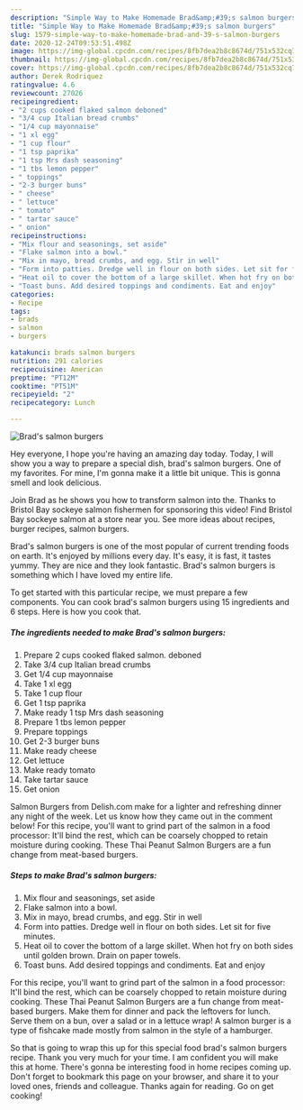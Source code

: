 ```yaml
---
description: "Simple Way to Make Homemade Brad&amp;#39;s salmon burgers"
title: "Simple Way to Make Homemade Brad&amp;#39;s salmon burgers"
slug: 1579-simple-way-to-make-homemade-brad-and-39-s-salmon-burgers
date: 2020-12-24T09:53:51.498Z
image: https://img-global.cpcdn.com/recipes/8fb7dea2b8c8674d/751x532cq70/brads-salmon-burgers-recipe-main-photo.jpg
thumbnail: https://img-global.cpcdn.com/recipes/8fb7dea2b8c8674d/751x532cq70/brads-salmon-burgers-recipe-main-photo.jpg
cover: https://img-global.cpcdn.com/recipes/8fb7dea2b8c8674d/751x532cq70/brads-salmon-burgers-recipe-main-photo.jpg
author: Derek Rodriquez
ratingvalue: 4.6
reviewcount: 27026
recipeingredient:
- "2 cups cooked flaked salmon deboned"
- "3/4 cup Italian bread crumbs"
- "1/4 cup mayonnaise"
- "1 xl egg"
- "1 cup flour"
- "1 tsp paprika"
- "1 tsp Mrs dash seasoning"
- "1 tbs lemon pepper"
- " toppings"
- "2-3 burger buns"
- " cheese"
- " lettuce"
- " tomato"
- " tartar sauce"
- " onion"
recipeinstructions:
- "Mix flour and seasonings, set aside"
- "Flake salmon into a bowl."
- "Mix in mayo, bread crumbs, and egg. Stir in well"
- "Form into patties. Dredge well in flour on both sides. Let sit for five minutes."
- "Heat oil to cover the bottom of a large skillet. When hot fry on both sides until golden brown. Drain on paper towels."
- "Toast buns. Add desired toppings and condiments. Eat and enjoy"
categories:
- Recipe
tags:
- brads
- salmon
- burgers

katakunci: brads salmon burgers 
nutrition: 291 calories
recipecuisine: American
preptime: "PT12M"
cooktime: "PT51M"
recipeyield: "2"
recipecategory: Lunch

---
```



![Brad&#39;s salmon burgers](https://img-global.cpcdn.com/recipes/8fb7dea2b8c8674d/751x532cq70/brads-salmon-burgers-recipe-main-photo.jpg)

Hey everyone, I hope you're having an amazing day today. Today, I will show you a way to prepare a special dish, brad&#39;s salmon burgers. One of my favorites. For mine, I'm gonna make it a little bit unique. This is gonna smell and look delicious.

Join Brad as he shows you how to transform salmon into the. Thanks to Bristol Bay sockeye salmon fishermen for sponsoring this video! Find Bristol Bay sockeye salmon at a store near you. See more ideas about recipes, burger recipes, salmon burgers.

Brad&#39;s salmon burgers is one of the most popular of current trending foods on earth. It's enjoyed by millions every day. It's easy, it is fast, it tastes yummy. They are nice and they look fantastic. Brad&#39;s salmon burgers is something which I have loved my entire life.


To get started with this particular recipe, we must prepare a few components. You can cook brad&#39;s salmon burgers using 15 ingredients and 6 steps. Here is how you cook that.

<!--inarticleads1-->

##### The ingredients needed to make Brad&#39;s salmon burgers:

1. Prepare 2 cups cooked flaked salmon. deboned
1. Take 3/4 cup Italian bread crumbs
1. Get 1/4 cup mayonnaise
1. Take 1 xl egg
1. Take 1 cup flour
1. Get 1 tsp paprika
1. Make ready 1 tsp Mrs dash seasoning
1. Prepare 1 tbs lemon pepper
1. Prepare  toppings
1. Get 2-3 burger buns
1. Make ready  cheese
1. Get  lettuce
1. Make ready  tomato
1. Take  tartar sauce
1. Get  onion


Salmon Burgers from Delish.com make for a lighter and refreshing dinner any night of the week. Let us know how they came out in the comment below! For this recipe, you&#39;ll want to grind part of the salmon in a food processor: It&#39;ll bind the rest, which can be coarsely chopped to retain moisture during cooking. These Thai Peanut Salmon Burgers are a fun change from meat-based burgers. 

<!--inarticleads2-->

##### Steps to make Brad&#39;s salmon burgers:

1. Mix flour and seasonings, set aside
1. Flake salmon into a bowl.
1. Mix in mayo, bread crumbs, and egg. Stir in well
1. Form into patties. Dredge well in flour on both sides. Let sit for five minutes.
1. Heat oil to cover the bottom of a large skillet. When hot fry on both sides until golden brown. Drain on paper towels.
1. Toast buns. Add desired toppings and condiments. Eat and enjoy


For this recipe, you&#39;ll want to grind part of the salmon in a food processor: It&#39;ll bind the rest, which can be coarsely chopped to retain moisture during cooking. These Thai Peanut Salmon Burgers are a fun change from meat-based burgers. Make them for dinner and pack the leftovers for lunch. Serve them on a bun, over a salad or in a lettuce wrap! A salmon burger is a type of fishcake made mostly from salmon in the style of a hamburger. 

So that is going to wrap this up for this special food brad&#39;s salmon burgers recipe. Thank you very much for your time. I am confident you will make this at home. There's gonna be interesting food in home recipes coming up. Don't forget to bookmark this page on your browser, and share it to your loved ones, friends and colleague. Thanks again for reading. Go on get cooking!
